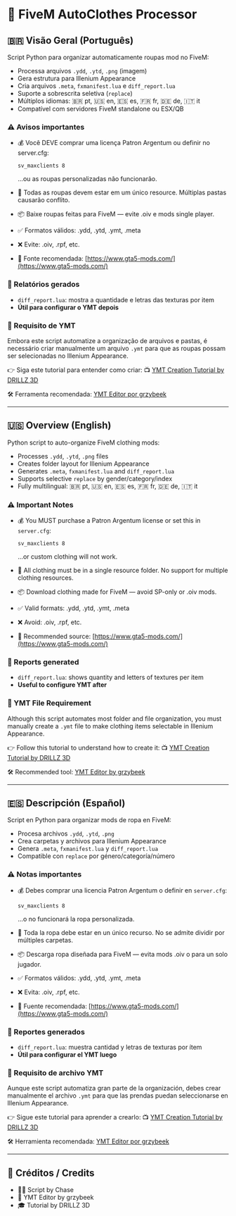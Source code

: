 # 👕 FiveM AutoClothes Processor

## 🇧🇷 Visão Geral (Português)

Script Python para organizar automaticamente roupas mod no FiveM:

- Processa arquivos `.ydd`, `.ytd`, `.png` (imagem)
- Gera estrutura para Illenium Appearance
- Cria arquivos `.meta`, `fxmanifest.lua` e `diff_report.lua`
- Suporte a sobrescrita seletiva (`replace`)
- Múltiplos idiomas: 🇧🇷 pt, 🇺🇸 en, 🇪🇸 es, 🇫🇷 fr, 🇩🇪 de, 🇮🇹 it
- Compatível com servidores FiveM standalone ou ESX/QB

### ⚠️ Avisos importantes

- 💰 Você DEVE comprar uma licença Patron Argentum ou definir no server.cfg:

  ```
  sv_maxclients 8
  ```

  ...ou as roupas personalizadas não funcionarão.

- 📁 Todas as roupas devem estar em um único resource. Múltiplas pastas causarão conflito.
- 📦 Baixe roupas feitas para FiveM — evite .oiv e mods single player.
- ✅ Formatos válidos: .ydd, .ytd, .ymt, .meta
- ❌ Evite: .oiv, .rpf, etc.
- 🔗 Fonte recomendada: [https://www.gta5-mods.com/](https://www.gta5-mods.com/)

### 📝 Relatórios gerados

- `diff_report.lua`: mostra a quantidade e letras das texturas por item
- **Útil para configurar o YMT depois**

### 🧬 Requisito de YMT

Embora este script automatize a organização de arquivos e pastas, é necessário criar manualmente um arquivo `.ymt` para que as roupas possam ser selecionadas no Illenium Appearance.

👉 Siga este tutorial para entender como criar:
📺 [YMT Creation Tutorial by DRILLZ 3D](https://youtu.be/G3sLt5WFqtg?t=41)

🛠 Ferramenta recomendada:
[YMT Editor por grzybeek](https://github.com/grzybeek/YMTEditor)

---

## 🇺🇸 Overview (English)

Python script to auto-organize FiveM clothing mods:

- Processes `.ydd`, `.ytd`, `.png` files
- Creates folder layout for Illenium Appearance
- Generates `.meta`, `fxmanifest.lua` and `diff_report.lua`
- Supports selective `replace` by gender/category/index
- Fully multilingual: 🇧🇷 pt, 🇺🇸 en, 🇪🇸 es, 🇫🇷 fr, 🇩🇪 de, 🇮🇹 it

### ⚠️ Important Notes

- 💰 You MUST purchase a Patron Argentum license or set this in `server.cfg`:

  ```
  sv_maxclients 8
  ```

  ...or custom clothing will not work.

- 📁 All clothing must be in a single resource folder. No support for multiple clothing resources.
- 📦 Download clothing made for FiveM — avoid SP-only or .oiv mods.
- ✅ Valid formats: .ydd, .ytd, .ymt, .meta
- ❌ Avoid: .oiv, .rpf, etc.
- 🔗 Recommended source: [https://www.gta5-mods.com/](https://www.gta5-mods.com/)

### 📝 Reports generated

- `diff_report.lua`: shows quantity and letters of textures per item
- **Useful to configure YMT after**

### 🧬 YMT File Requirement

Although this script automates most folder and file organization, you must manually create a `.ymt` file to make clothing items selectable in Illenium Appearance.

👉 Follow this tutorial to understand how to create it:
📺 [YMT Creation Tutorial by DRILLZ 3D](https://youtu.be/G3sLt5WFqtg?t=41)

🛠 Recommended tool:
[YMT Editor by grzybeek](https://github.com/grzybeek/YMTEditor)

---

## 🇪🇸 Descripción (Español)

Script en Python para organizar mods de ropa en FiveM:

- Procesa archivos `.ydd`, `.ytd`, `.png`
- Crea carpetas y archivos para Illenium Appearance
- Genera `.meta`, `fxmanifest.lua` y `diff_report.lua`
- Compatible con `replace` por género/categoría/número

### ⚠️ Notas importantes

- 💰 Debes comprar una licencia Patron Argentum o definir en `server.cfg`:

  ```
  sv_maxclients 8
  ```

  ...o no funcionará la ropa personalizada.

- 📁 Toda la ropa debe estar en un único recurso. No se admite dividir por múltiples carpetas.
- 📦 Descarga ropa diseñada para FiveM — evita mods .oiv o para un solo jugador.
- ✅ Formatos válidos: .ydd, .ytd, .ymt, .meta
- ❌ Evita: .oiv, .rpf, etc.
- 🔗 Fuente recomendada: [https://www.gta5-mods.com/](https://www.gta5-mods.com/)

### 📝 Reportes generados

- `diff_report.lua`: muestra cantidad y letras de texturas por ítem
- **Útil para configurar el YMT luego**

### 🧬 Requisito de archivo YMT

Aunque este script automatiza gran parte de la organización, debes crear manualmente el archivo `.ymt` para que las prendas puedan seleccionarse en Illenium Appearance.

👉 Sigue este tutorial para aprender a crearlo:
📺 [YMT Creation Tutorial by DRILLZ 3D](https://youtu.be/G3sLt5WFqtg?t=41)

🛠 Herramienta recomendada:
[YMT Editor por grzybeek](https://github.com/grzybeek/YMTEditor)

---

## 🙌 Créditos / Credits

- 👨‍💻 Script by Chase
- 🧰 YMT Editor by grzybeek
- 🎓 Tutorial by DRILLZ 3D